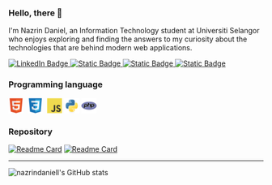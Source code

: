 ### Hello, there :wave:
I'm Nazrin Daniel, an Information Technology student at Universiti Selangor who enjoys exploring and finding the answers to my curiosity about the technologies that are behind modern web applications.
<div>
  <a href="https://www.linkedin.com/in/nazrindaniell/">
    <img alt="LinkedIn Badge" src="https://img.shields.io/badge/LinkedIn-%230A66C2?style=flat-square&logo=linkedin">
  </a>
  <a href="https://www.instagram.com/nazrindaniell">
    <img alt="Static Badge" src="https://img.shields.io/badge/Instagram-%23E4405F?style=flat-square&logo=instagram&logoColor=white">
  </a>
  <a href="https://codepen.io/nazrindaniell">
    <img alt="Static Badge" src="https://img.shields.io/badge/CodePen-black?style=flat-square&logo=codepen">
  </a>
  <a href="https://github.com/nazrindaniell">
    <img alt="Static Badge" src="https://img.shields.io/badge/Follow-white?style=social&logo=github">  
  </a>
</div>

### Programming language
<div>
  <img src="https://github.com/devicons/devicon/blob/master/icons/html5/html5-original.svg" title="HTML5" alt="HTML" width="30" height="30"/>&nbsp;
  <img src="https://github.com/devicons/devicon/blob/master/icons/css3/css3-original.svg" title="CSS3" alt="CSS" width="30" height="30"/>&nbsp;
  <img src="https://github.com/devicons/devicon/blob/master/icons/javascript/javascript-original.svg" title="JavaScript" alt="JavaScript" width="30" height="30"/>
  <img src="https://github.com/devicons/devicon/blob/master/icons/python/python-original.svg" title="Python" alt="Python" width="30" height="30"/>
  <img src="https://github.com/devicons/devicon/blob/master/icons/php/php-original.svg" title="PHP" alt="PHP" width="30" height="30"/>
</div>

### Repository
<!--Card section-->
[![Readme Card](https://github-readme-stats.vercel.app/api/pin/?username=nazrindaniell&repo=GoTravel&show_owner=true&theme=radical)](https://github.com/nazrindaniell/GoTravel)
[![Readme Card](https://github-readme-stats.vercel.app/api/pin/?username=nazrindaniell&repo=GemaLoka&show_owner=true&theme=radical)](https://github.com/nazrindaniell/GemaLoka)

---

![nazrindaniell's GitHub stats](https://github-readme-stats.vercel.app/api?username=nazrindaniell&theme=radical&show_icons=true)
